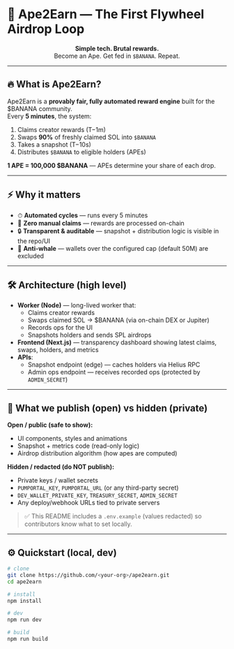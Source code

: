 # 🍌 Ape2Earn — The First Flywheel Airdrop Loop

<p align="center">
  <strong>Simple tech. Brutal rewards.</strong><br/>
  Become an Ape. Get fed in <code>$BANANA</code>. Repeat.
</p>

---

## 🔥 What is Ape2Earn?

Ape2Earn is a **provably fair, fully automated reward engine** built for the $BANANA community.  
Every **5 minutes**, the system:

1. Claims creator rewards (T−1m)  
2. Swaps **90%** of freshly claimed SOL into `$BANANA`  
3. Takes a snapshot (T−10s)  
4. Distributes `$BANANA` to eligible holders (APEs)

**1 APE = 100,000 $BANANA** — APEs determine your share of each drop.

---

## ⚡ Why it matters

- ⏱ **Automated cycles** — runs every 5 minutes  
- 💸 **Zero manual claims** — rewards are processed on-chain  
- 🔒 **Transparent & auditable** — snapshot + distribution logic is visible in the repo/UI  
- 🚫 **Anti-whale** — wallets over the configured cap (default 50M) are excluded

---

## 🛠 Architecture (high level)

- **Worker (Node)** — long-lived worker that:
  - Claims creator rewards
  - Swaps claimed SOL → $BANANA (via on-chain DEX or Jupiter)
  - Records ops for the UI
  - Snapshots holders and sends SPL airdrops
- **Frontend (Next.js)** — transparency dashboard showing latest claims, swaps, holders, and metrics
- **APIs**:
  - Snapshot endpoint (edge) — caches holders via Helius RPC
  - Admin ops endpoint — receives recorded ops (protected by `ADMIN_SECRET`)

---

## 📁 What we publish (open) vs hidden (private)

**Open / public (safe to show):**
- UI components, styles and animations
- Snapshot + metrics code (read-only logic)
- Airdrop distribution algorithm (how apes are computed)

**Hidden / redacted (do NOT publish):**
- Private keys / wallet secrets
- `PUMPORTAL_KEY`, `PUMPORTAL_URL` (or any third-party secret)
- `DEV_WALLET_PRIVATE_KEY`, `TREASURY_SECRET`, `ADMIN_SECRET`
- Any deploy/webhook URLs tied to private servers

> ✅ This README includes a `.env.example` (values redacted) so contributors know what to set locally.

---

## ⚙️ Quickstart (local, dev)

```bash
# clone
git clone https://github.com/<your-org>/ape2earn.git
cd ape2earn

# install
npm install

# dev
npm run dev

# build
npm run build
